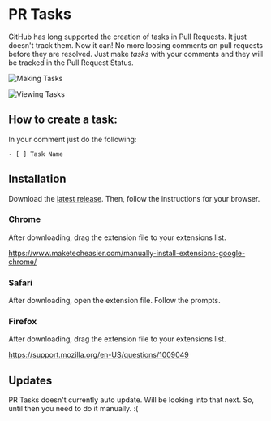 # PR Tasks

GitHub has long supported the creation of tasks in Pull Requests. It just doesn't
track them. Now it can! No more loosing comments on pull requests before they are
resolved. Just make *tasks* with your comments and they will be tracked in the
Pull Request Status.

![Making Tasks](http://d.pr/i/1O3D.png)

![Viewing Tasks](http://d.pr/i/1han9.png)


## How to create a task:

In your comment just do the following:

```
- [ ] Task Name
```

## Installation

Download the [latest release](https://github.com/seanhealy/PR-Tasks/releases/latest).
Then, follow the instructions for your browser.

### Chrome

After downloading, drag the extension file to your extensions list.

https://www.maketecheasier.com/manually-install-extensions-google-chrome/

### Safari

After downloading, open the extension file. Follow the prompts.

### Firefox

After downloading, drag the extension file to your extensions list.

https://support.mozilla.org/en-US/questions/1009049

## Updates

PR Tasks doesn't currently auto update. Will be looking into that next. So, until then you need to do it manually. :(
